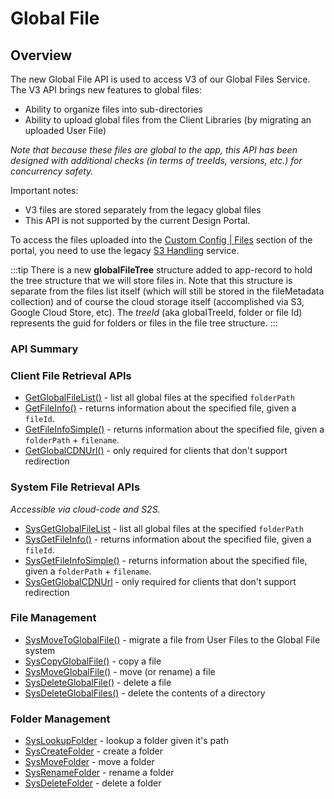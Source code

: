 # Global File
## Overview





The new Global File API is used to access V3 of our Global Files Service. The V3 API brings new features to global files:

* Ability to organize files into sub-directories
* Ability to upload global files from the Client Libraries (by migrating an uploaded User File)

*Note that because these files are global to the app, this API has been designed with additional checks (in terms of treeIds, versions, etc.) for concurrency safety.*

Important notes:

* V3 files are stored separately from the legacy global files
* This API is not supported by the current Design Portal. 

To access the files uploaded into the [Custom Config | Files](https://portal.braincloudservers.com/admin/dashboard#/development/files) section of the portal, you need to use the legacy [S3 Handling](/api/capi/s3handling) service. 

:::tip
There is a new <strong>globalFileTree</strong> structure added to app-record to hold the tree structure that we will store files in. 
Note that this structure is separate from the files list itself (which will still be stored in the fileMetadata collection) and of 
course the cloud storage itself (accomplished via S3, Google Cloud Store, etc).
The <em>treeId</em> (aka globalTreeId, folder or file Id) represents the guid for folders or files in the file tree structure.
:::
### API Summary

### Client File Retrieval APIs

* [GetGlobalFileList()](/api/capi/globalfile/getglobalfilelist) - list all global files at the specified `folderPath`
* [GetFileInfo()](/api/capi/globalfile/getfileinfo) - returns information about the specified file, given a `fileId`.
* [GetFileInfoSimple()](/api/capi/globalfile/getfileinfosimple) - returns information about the specified file, given a `folderPath` + `filename`.
* [GetGlobalCDNUrl()](/api/capi/globalfile/getglobalcdnurl) - only required for clients that don't support redirection

### System File Retrieval APIs

*Accessible via cloud-code and S2S.*

* [SysGetGlobalFileList](/api/capi/globalfile/sysgetglobalfilelist) - list all global files at the specified `folderPath`
* [SysGetFileInfo()](/api/capi/globalfile/sysgetfileinfo) - returns information about the specified file, given a `fileId`.
* [SysGetFileInfoSimple()](/api/capi/globalfile/sysgetfileinfosimple) - returns information about the specified file, given a `folderPath` + `filename`.
* [SysGetGlobalCDNUrl](/api/capi/globalfile/sysgetglobalcdnurl) - only required for clients that don't support redirection

### File Management

* [SysMoveToGlobalFile()](/api/capi/globalfile/sysmovetoglobalfile) - migrate a file from User Files to the Global File system
* [SysCopyGlobalFile()](/api/capi/globalfile/syscopyglobalfile) - copy a file
* [SysMoveGlobalFile()](/api/capi/globalfile/sysmoveglobalfile) - move (or rename) a file 
* [SysDeleteGlobalFile()](/api/capi/globalfile/sysdeleteglobalfile) - delete a file
* [SysDeleteGlobalFiles()](/api/capi/globalfile/sysdeleteglobalfiles) - delete the contents of a directory

### Folder Management ###

* [SysLookupFolder](/api/capi/globalfile/syslookupfolder) - lookup a folder given it's path
* [SysCreateFolder](/api/capi/globalfile/syscreatefolder) - create a folder
* [SysMoveFolder](/api/capi/globalfile/sysmovefolder) - move a folder
* [SysRenameFolder](/api/capi/globalfile/sysrenamefolder) - rename a folder
* [SysDeleteFolder](/api/capi/globalfile/sysdeletefolder) - delete a folder









<DocCardList />